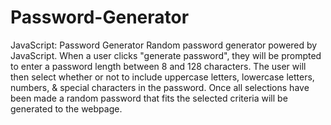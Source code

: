 # Password-Generator
JavaScript: Password Generator
Random password generator powered by JavaScript.
When a user clicks "generate password", they will be prompted to enter a password length between 8 and 128 characters.
The user will then select whether or not to include uppercase letters, lowercase letters, numbers, & special characters in the password.
Once all selections have been made a random password that fits the selected criteria will be generated to the webpage.



